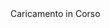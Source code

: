 <!DOCTYPE html>
<!-- Design Created By CodingNepal -->
<html lang="it">
   <head>
      <meta charset="utf-8">
      <title>La Vita in Afghanistan</title>
      <link rel="stylesheet" href="loader.css">
      <link rel="icon" type="image/x-icon" href="Play\Play.png">
   </head>
   <body>
      <div class="container">
         <div class="wrapper">
            <div class="loader">
               <div class="dot"></div>
            </div>
            <div class="loader">
               <div class="dot"></div>
            </div>
            <div class="loader">
               <div class="dot"></div>
            </div>
            <div class="loader">
               <div class="dot"></div>
            </div>
            <div class="loader">
               <div class="dot"></div>
            </div>
            <div class="loader">
               <div class="dot"></div>
            </div>
         </div>
         <div class="text">
            Caricamento in Corso
         </div>
      </div>
   </body>
   <script>
      var sBrowser = navigator.userAgent;
      var sUsrAg = navigator.userAgent;

// The order matters here, and this may report false positives for unlisted browsers.

if (sUsrAg.indexOf("Firefox") > -1) {
  sBrowser = "Firefox";
  // "Mozilla/5.0 (X11; Ubuntu; Linux x86_64; rv:61.0) Gecko/20100101 Firefox/61.0"
} else if (sUsrAg.indexOf("SamsungBrowser") > -1) {
  sBrowser = "Samsung Internet";
  // "Mozilla/5.0 (Linux; Android 9; SAMSUNG SM-G955F Build/PPR1.180610.011) AppleWebKit/537.36 (KHTML, like Gecko) SamsungBrowser/9.4 Chrome/67.0.3396.87 Mobile Safari/537.36
} else if (sUsrAg.indexOf("Opera") > -1 || sUsrAg.indexOf("OPR") > -1) {
  sBrowser = "Opera";
  // "Mozilla/5.0 (Macintosh; Intel Mac OS X 10_14_0) AppleWebKit/537.36 (KHTML, like Gecko) Chrome/70.0.3538.102 Safari/537.36 OPR/57.0.3098.106"
} else if (sUsrAg.indexOf("Trident") > -1) {
  sBrowser = "Internet Explorer";
  // "Mozilla/5.0 (Windows NT 10.0; WOW64; Trident/7.0; .NET4.0C; .NET4.0E; Zoom 3.6.0; wbx 1.0.0; rv:11.0) like Gecko"
} else if (sUsrAg.indexOf("Edge") > -1) {
  sBrowser = "Microsoft Edge (Legacy)";
  // "Mozilla/5.0 (Windows NT 10.0; Win64; x64) AppleWebKit/537.36 (KHTML, like Gecko) Chrome/58.0.3029.110 Safari/537.36 Edge/16.16299"
} else if (sUsrAg.indexOf("Edg") > -1) {
  sBrowser = "Microsoft Edge";
  // Mozilla/5.0 (Windows NT 10.0; Win64; x64) AppleWebKit/537.36 (KHTML, like Gecko) Chrome/91.0.4472.124 Safari/537.36 Edg/91.0.864.64
} else if (sUsrAg.indexOf("Chrome") > -1) {
  sBrowser = "Google Chrome/Chromium";
  // "Mozilla/5.0 (X11; Linux x86_64) AppleWebKit/537.36 (KHTML, like Gecko) Ubuntu Chromium/66.0.3359.181 Chrome/66.0.3359.181 Safari/537.36"
} else if (sUsrAg.indexOf("Safari") > -1) {
  sBrowser = "Safari";
  // "Mozilla/5.0 (iPhone; CPU iPhone OS 11_4 like Mac OS X) AppleWebKit/605.1.15 (KHTML, like Gecko) Version/11.0 Mobile/15E148 Safari/604.1 980x1306"
} else {
  sBrowser = "unknown";
}

function siSupportato () {
   window.location.replace("Play/play.html");
}

function nonSupportato () {
   window.location.replace("errore.html");
}

if (sBrowser === "Microsoft Edge") {
   setTimeout(siSupportato, 5000)
} else {
   nonSupportato();
}

   </script>
</html>
